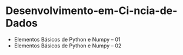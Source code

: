# Desenvolvimento-em-Ci-ncia-de-Dados
- Elementos Básicos de Python e Numpy – 01
- Elementos Básicos de Python e Numpy – 02
